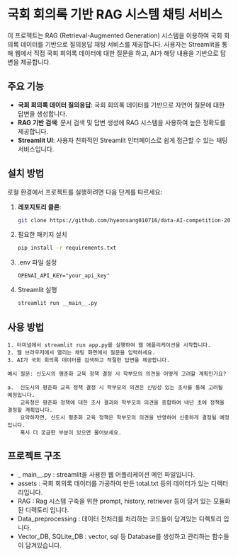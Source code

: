 # 국회 회의록 기반 RAG 시스템 채팅 서비스

이 프로젝트는 RAG (Retrieval-Augmented Generation) 시스템을 이용하여 국회 회의록 데이터를 기반으로 질의응답 채팅 서비스를 제공합니다. 사용자는 Streamlit을 통해 웹에서 직접 국회 회의록 데이터에 대한 질문을 하고, AI가 해당 내용을 기반으로 답변을 제공합니다.

## 주요 기능

- **국회 회의록 데이터 질의응답**: 국회 회의록 데이터를 기반으로 자연어 질문에 대한 답변을 생성합니다.
- **RAG 기반 검색**: 문서 검색 및 답변 생성에 RAG 시스템을 사용하여 높은 정확도를 제공합니다.
- **Streamlit UI**: 사용자 친화적인 Streamlit 인터페이스로 쉽게 접근할 수 있는 채팅 서비스입니다.

## 설치 방법

로컬 환경에서 프로젝트를 실행하려면 다음 단계를 따르세요:

1. **레포지토리 클론**:
   ```bash
   git clone https://github.com/hyeonsang010716/data-AI-competition-2024.git

2. 필요한 패키지 설치
    ```bash
    pip install -r requirements.txt

3. .env 파일 설정
    ```
    OPENAI_API_KEY="your_api_key"

4. Streamlit 실행
    ```bash
    streamlit run __main__.py

## 사용 방법
    1. 터미널에서 streamlit run app.py를 실행하여 웹 애플리케이션을 시작합니다.
    2. 웹 브라우저에서 열리는 채팅 화면에서 질문을 입력하세요.
    3. AI가 국회 회의록 데이터를 검색하고 적절한 답변을 제공합니다.

    예시 질문: 신도시의 평준화 교육 정책 결정 시 학부모의 의견을 어떻게 고려할 계획인가요?
    
    a.  신도시의 평준화 교육 정책 결정 시 학부모의 의견은 신빙성 있는 조사를 통해 고려될 예정입니다.
        교육청은 평준화 정책에 대한 조사 결과와 학부모의 의견을 종합하여 내년 초에 정책을 결정할 계획입니다.
        요약하자면, 신도시 평준화 교육 정책은 학부모의 의견을 반영하여 신중하게 결정될 예정입니다. 
        혹시 더 궁금한 부분이 있으면 물어보세요.

## 프로젝트 구조
-  _ main__.py : streamlit을 사용한 웹 어플리케이션 메인 파일입니다.
- assets : 국회 회의록 데이터를 가공하여 만든 total.txt 등의 데이터가 있는 디렉터리입니다.
- RAG : Rag 시스템 구축을 위한 prompt, history, retriever 등이 담겨 있는 모듈화된 디렉토리 입니다.
- Data_preprocessing : 데이터 전처리를 처리하는 코드들이 담겨있는 디렉토리 입니다.
- Vector_DB, SQLite_DB : vector, sql 등 Database를 생성하고 관리하는 함수들이 담겨있습니다.
